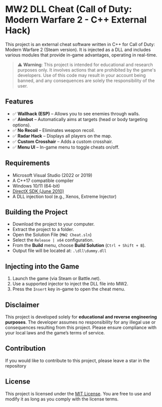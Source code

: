 # MW2 DLL Cheat (Call of Duty: Modern Warfare 2 - C++ External Hack)

This project is an external cheat software written in C++ for Call of Duty: Modern Warfare 2 (Steam version). It is injected as a DLL and includes various modules that provide in-game advantages, operating in real-time.

> ⚠️ **Warning**: This project is intended for educational and research purposes only. It involves actions that are prohibited by the game's developers. Use of this code may result in your account being banned, and any consequences are solely the responsibility of the user.

## Features

- ✅ **Wallhack (ESP)** – Allows you to see enemies through walls.  
- ✅ **Aimbot** – Automatically aims at targets (head or body targeting options).  
- ✅ **No Recoil** – Eliminates weapon recoil.  
- ✅ **Radar Hack** – Displays all players on the map.  
- ✅ **Custom Crosshair** – Adds a custom crosshair.  
- ✅ **Menu UI** – In-game menu to toggle cheats on/off.

## Requirements

- Microsoft Visual Studio (2022 or 2019)
- A C++17 compatible compiler
- Windows 10/11 (64-bit)
- [DirectX SDK (June 2010)](https://www.microsoft.com/en-us/download/details.aspx?id=6812)
- A DLL injection tool (e.g., Xenos, Extreme Injector)

## Building the Project

- Download the project to your computer.
- Extract the project to a folder.
- Open the Solution File (`MW2 Cheat.sln`)
- Select the `Release | x64` configuration.
- From the **Build** menu, choose **Build Solution** (`Ctrl + Shift + B`).
- Output file will be located at: `.\dll\dummy.dll`

## Injecting into the Game

1. Launch the game (via Steam or Battle.net).
2. Use a supported injector to inject the DLL file into MW2.
3. Press the `Insert` key in-game to open the cheat menu.

## Disclaimer

This project is developed solely for **educational and reverse engineering purposes**. The developer assumes no responsibility for any illegal use or consequences resulting from this project. Please ensure compliance with your local laws and the game’s terms of service.

## Contribution

If you would like to contribute to this project, please leave a star in the repository

## License

This project is licensed under the [MIT License](LICENSE). You are free to use and modify it as long as you comply with the license terms.